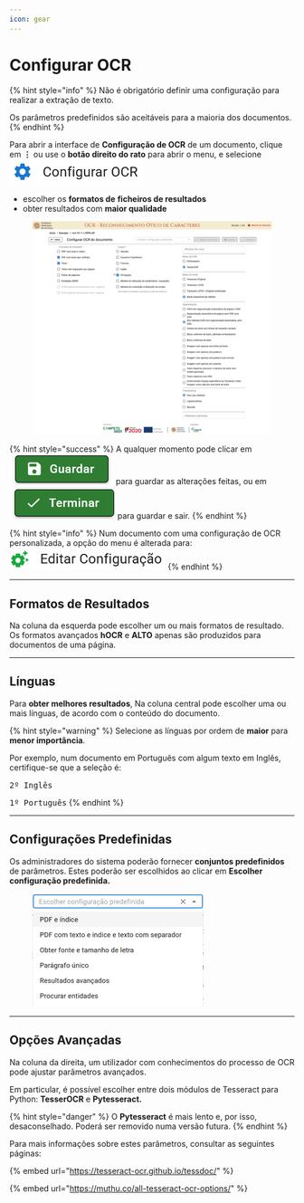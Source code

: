 ```yaml
---
icon: gear
---
```


# Configurar OCR

{% hint style="info" %}
Não é obrigatório definir uma configuração para realizar a extração de texto.

Os parâmetros predefinidos são aceitáveis para a maioria dos documentos.
{% endhint %}

Para abrir a interface de **Configuração de OCR** de um documento, clique em <kbd>**⋮**</kbd> ou use o **botão direito do rato** para abrir o menu, e selecione <img src="../.gitbook/assets/image (22).png" alt="" data-size="line">

* escolher os **formatos de** **ficheiros de resultados**
* obter resultados com **maior qualidade**

<figure><img src="../.gitbook/assets/image (3).png" alt=""><figcaption></figcaption></figure>

{% hint style="success" %}
A qualquer momento pode clicar em <img src="../.gitbook/assets/image (43).png" alt="" data-size="line"> para guardar as alterações feitas, ou em <img src="../.gitbook/assets/image (44).png" alt="" data-size="line">  para guardar e sair.
{% endhint %}

{% hint style="info" %}
Num documento com uma configuração de OCR personalizada, a opção do menu é alterada para:<img src="../.gitbook/assets/image (24).png" alt="" data-size="line">
{% endhint %}

***

## Formatos de Resultados

Na coluna da esquerda pode escolher um ou mais formatos de resultado. Os formatos avançados **hOCR** e **ALTO** apenas são produzidos para documentos de uma página.

***

## Línguas

Para **obter melhores resultados**, Na coluna central pode escolher uma ou mais línguas, de acordo com o conteúdo do documento.

{% hint style="warning" %}
Selecione as línguas por ordem de **maior** para **menor importância**.

Por exemplo, num documento em Português com algum texto em Inglês, certifique-se que a seleção é:&#x20;

<kbd>2º Inglês</kbd>

<kbd>1º Português</kbd>
{% endhint %}

***

## Configurações Predefinidas

Os administradores do sistema poderão fornecer **conjuntos predefinidos** de parâmetros. Estes poderão ser escolhidos ao clicar em **Escolher configuração predefinida.**

<figure><img src="../.gitbook/assets/image (49).png" alt="" width="303"><figcaption></figcaption></figure>

***

## Opções Avançadas

Na coluna da direita, um utilizador com conhecimentos do processo de OCR pode ajustar parâmetros avançados.&#x20;

Em particular, é possível escolher entre dois módulos de Tesseract para Python: **TesserOCR** e **Pytesseract.**

{% hint style="danger" %}
O **Pytesseract** é mais lento e, por isso, desaconselhado. Poderá ser removido numa versão futura.
{% endhint %}

Para mais informações sobre estes parâmetros, consultar as seguintes páginas:

{% embed url="https://tesseract-ocr.github.io/tessdoc/" %}

{% embed url="https://muthu.co/all-tesseract-ocr-options/" %}
